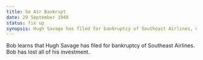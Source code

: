 ```yaml
---
title: Se Air Bankrupt
date: 29 September 1948 
status: fix up
synopsis: Hugh Savage has filed for bankruptcy of Southeast Airlines, meaning Bob has lost all of his investment.
---
```

Bob learns that Hugh Savage has filed for bankruptcy of Southeast Airlines. Bob has lost all of his investment.